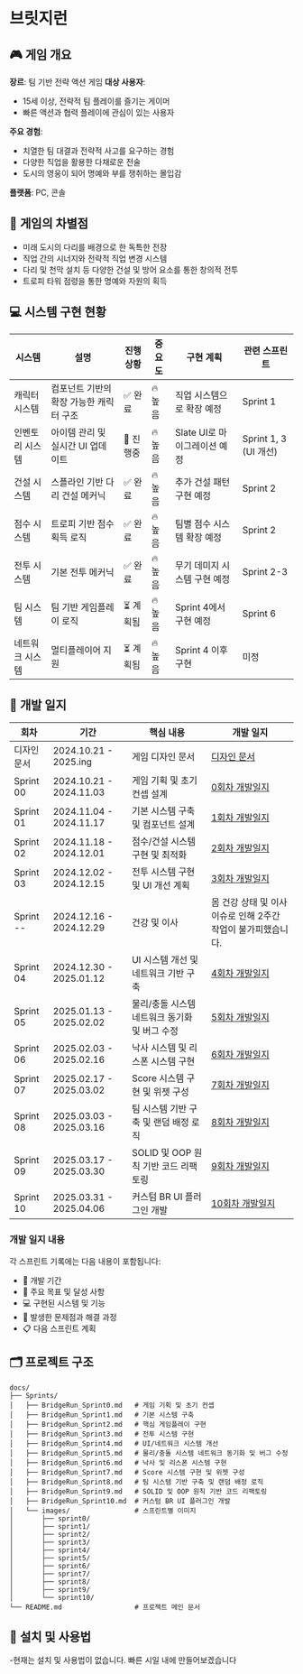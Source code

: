 # 브릿지런
## 🎮 게임 개요
**장르**: 팀 기반 전략 액션 게임
**대상 사용자**:
- 15세 이상, 전략적 팀 플레이를 즐기는 게이머
- 빠른 액션과 협력 플레이에 관심이 있는 사용자
  
**주요 경험**:
- 치열한 팀 대결과 전략적 사고를 요구하는 경험
- 다양한 직업을 활용한 다채로운 전술
- 도시의 영웅이 되어 명예와 부를 쟁취하는 몰입감
  
**플랫폼**: PC, 콘솔
## 💫 게임의 차별점
- 미래 도시의 다리를 배경으로 한 독특한 전장
- 직업 간의 시너지와 전략적 직업 변경 시스템
- 다리 및 천막 설치 등 다양한 건설 및 방어 요소를 통한 창의적 전투
- 트로피 타워 점령을 통한 명예와 자원의 획득



## 💻 시스템 구현 현황
| 시스템 | 설명 | 진행 상황 | 중요도 | 구현 계획 | 관련 스프린트 |
|---|---|---|---|---|---|
| 캐릭터 시스템 | 컴포넌트 기반의 확장 가능한 캐릭터 구조 | ✅ 완료 | 🔥 높음 | 직업 시스템으로 확장 예정 | Sprint 1 |
| 인벤토리 시스템 | 아이템 관리 및 실시간 UI 업데이트 | 🔄 진행중 | 🔥 높음 | Slate UI로 마이그레이션 예정 | Sprint 1, 3 (UI 개선) |
| 건설 시스템 | 스플라인 기반 다리 건설 메커닉 | ✅ 완료 | 🔥 높음 | 추가 건설 패턴 구현 예정 | Sprint 2 |
| 점수 시스템 | 트로피 기반 점수 획득 로직 | ✅ 완료 | 🔥 높음 | 팀별 점수 시스템 확장 예정 | Sprint 2 |
| 전투 시스템 | 기본 전투 메커닉 | ✅ 완료 | 🔥 높음 | 무기 데미지 시스템 구현 예정 | Sprint 2-3 |
| 팀 시스템 | 팀 기반 게임플레이 로직 | ⏳ 계획됨 | 🔥 높음 | Sprint 4에서 구현 예정 | Sprint 6 |
| 네트워크 시스템 | 멀티플레이어 지원 | ⏳ 계획됨 | 🔥 높음 | Sprint 4 이후 구현 | 미정 |




## 📝 개발 일지
| 회차 | 기간 | 핵심 내용 | 개발 일지 |
| --- | --- | --- | --- |
| 디자인문서 | 2024.10.21 - 2025.ing   | 게임 디자인 문서 | [디자인 문서](./docs/Sprints/Designdocument.md) |
| Sprint 00 | 2024.10.21 - 2024.11.03 | 게임 기획 및 초기 컨셉 설계 | [0회차 개발일지](./docs/Sprints/BridgeRun_Sprint0.md) |
| Sprint 01 | 2024.11.04 - 2024.11.17 | 기본 시스템 구축 및 컴포넌트 설계 | [1회차 개발일지](./docs/Sprints/BridgeRun_Sprint1.md) |
| Sprint 02 | 2024.11.18 - 2024.12.01 | 점수/건설 시스템 구현 및 최적화 | [2회차 개발일지](./docs/Sprints/BridgeRun_Sprint2.md) |
| Sprint 03 | 2024.12.02 - 2024.12.15 | 전투 시스템 구현 및 UI 개선 계획 | [3회차 개발일지](./docs/Sprints/BridgeRun_Sprint3.md) |
| Sprint -- | 2024.12.16 - 2024.12.29 | 건강 및 이사| 몸 건강 상태 및 이사 이슈로 인해 2주간 작업이 불가피했습니다. |
| Sprint 04 | 2024.12.30 - 2025.01.12 | UI 시스템 개선 및 네트워크 기반 구축 | [4회차 개발일지](./docs/Sprints/BridgeRun_Sprint4.md) |
| Sprint 05 | 2025.01.13 - 2025.02.02 | 물리/충돌 시스템 네트워크 동기화 및 버그 수정| [5회차 개발일지](./docs/Sprints/BridgeRun_Sprint5.md) |
| Sprint 06 | 2025.02.03 - 2025.02.16 | 낙사 시스템 및 리스폰 시스템 구현| [6회차 개발일지](./docs/Sprints/BridgeRun_Sprint6.md) |
| Sprint 07 | 2025.02.17 - 2025.03.02 | Score 시스템 구현 및 위젯 구성| [7회차 개발일지](./docs/Sprints/BridgeRun_Sprint7.md) |
| Sprint 08 | 2025.03.03 - 2025.03.16 | 팀 시스템 기반 구축 및 랜덤 배정 로직 | [8회차 개발일지](./docs/Sprints/BridgeRun_Sprint8.md) |
| Sprint 09 | 2025.03.17 - 2025.03.30 | SOLID 및 OOP 원칙 기반 코드 리팩토링 | [9회차 개발일지](./docs/Sprints/BridgeRun_Sprint9.md) |
| Sprint 10 | 2025.03.31 - 2025.04.06 | 커스텀 BR UI 플러그인 개발 | [10회차 개발일지](./docs/Sprints/BridgeRun_Sprint10.md) |


### 개발 일지 내용
각 스프린트 기록에는 다음 내용이 포함됩니다:
- 📅 개발 기간
- 🎯 주요 목표 및 달성 사항
- 💻 구현된 시스템 및 기능
- 🔧 발생한 문제점과 해결 과정
- 📋 다음 스프린트 계획


## 🗂 프로젝트 구조
```
docs/
├── Sprints/
│   ├── BridgeRun_Sprint0.md   # 게임 기획 및 초기 컨셉
│   ├── BridgeRun_Sprint1.md   # 기본 시스템 구축
│   ├── BridgeRun_Sprint2.md   # 핵심 게임플레이 구현
│   ├── BridgeRun_Sprint3.md   # 전투 시스템 구현
│   ├── BridgeRun_Sprint4.md   # UI/네트워크 시스템 개선
│   ├── BridgeRun_Sprint5.md   # 물리/충돌 시스템 네트워크 동기화 및 버그 수정
│   ├── BridgeRun_Sprint6.md   # 낙사 및 리스폰 시스템 구현
│   ├── BridgeRun_Sprint7.md   # Score 시스템 구현 및 위젯 구성
│   ├── BridgeRun_Sprint8.md   # 팀 시스템 기반 구축 및 랜덤 배정 로직
│   ├── BridgeRun_Sprint9.md   # SOLID 및 OOP 원칙 기반 코드 리팩토링
│   ├── BridgeRun_Sprint10.md  # 커스텀 BR UI 플러그인 개발
│   └── images/                # 스프린트별 이미지
│       ├── sprint0/
│       ├── sprint1/
│       ├── sprint2/
│       ├── sprint3/
│       ├── sprint4/
│       ├── sprint5/
│       ├── sprint6/
│       ├── sprint7/
│       ├── sprint8/
│       ├── sprint9/
│       └── sprint10/
└── README.md                  # 프로젝트 메인 문서
```


## 🔧 설치 및 사용법
-현재는 설치 및 사용법이 없습니다. 빠른 시일 내에 만들어보겠습니다
